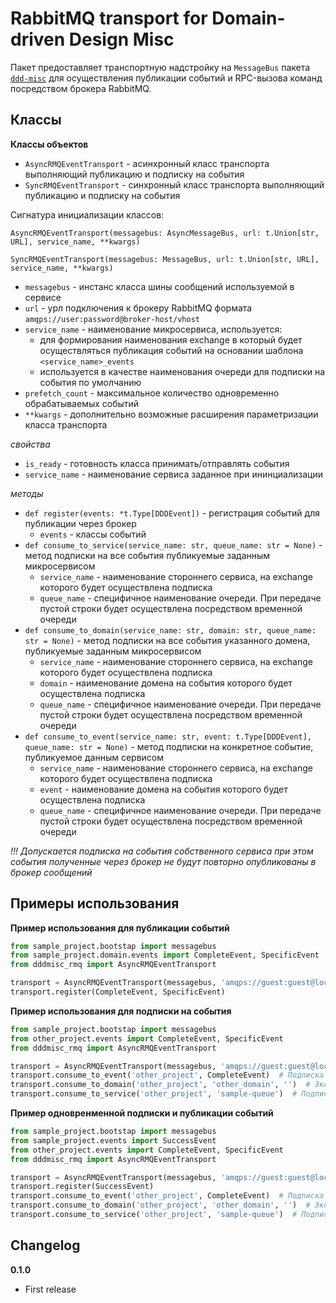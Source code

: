 # RabbitMQ transport for Domain-driven Design Misc

Пакет предоставляет транспортную надстройку на `MessageBus` пакета [`ddd-misc`](https://pypi.org/project/ddd-misc/)
для осуществления публикации событий и RPC-вызова команд посредством брокера RabbitMQ.

## Классы

**Классы объектов**
- `AsyncRMQEventTransport` - асинхронный класс транспорта выполняющий публикацию и подписку на события
- `SyncRMQEventTransport` - синхронный класс транспорта выполняющий публикацию и подписку на события


Сигнатура инициализации классов:

`AsyncRMQEventTransport(messagebus: AsyncMessageBus, url: t.Union[str, URL], service_name, **kwargs)`

`SyncRMQEventTransport(messagebus: MessageBus, url: t.Union[str, URL], service_name, **kwargs)`

- `messagebus` - инстанс класса шины сообщений используемой в сервисе
- `url` - урл подключения к брокеру RabbitMQ формата `amqps://user:password@broker-host/vhost`
- `service_name` - наименование микросервиса, используется: 
  - для формирования наименования exchange в который будет осуществляться публикация событий на основании шаблона `<service_name>_events`
  - используется в качестве наименования очереди для подписки на события по умолчанию
- `prefetch_count` - максимальное количество одновременно обрабатываемых событий
- `**kwargs` - дополнительно возможные расширения параметризации класса транспорта

_свойства_
- `is_ready` - готовность класса принимать/отправлять события
- `service_name` - наименование сервиса заданное при ининциализации

_методы_
- `def register(events: *t.Type[DDDEvent])` - регистрация событий для публикации через брокер
  - `events` - классы событий
- `def consume_to_service(service_name: str, queue_name: str = None)` - метод подписки на все события публикуемые заданным микросервисом
  - `service_name` - наименование стороннего сервиса, на exchange которого будет осуществлена подписка
  - `queue_name` - специфичное наименование очереди. При передаче пустой строки будет осуществлена посредством временной очереди
- `def consume_to_domain(service_name: str, domain: str, queue_name: str = None)` - метод подписки на все события указанного домена, публикуемые заданным микросервисом
  - `service_name` - наименование стороннего сервиса, на exchange которого будет осуществлена подписка
  - `domain` - наименование домена на события которого будет осуществлена подписка
  - `queue_name` - специфичное наименование очереди. При передаче пустой строки будет осуществлена посредством временной очереди
- `def consume_to_event(service_name: str, event: t.Type[DDDEvent], queue_name: str = None)` - метод подписки на конкретное событие, публикуемое данным сервисом
  - `service_name` - наименование стороннего сервиса, на exchange которого будет осуществлена подписка
  - `event` - наименование домена на события которого будет осуществлена подписка
  - `queue_name` - специфичное наименование очереди. При передаче пустой строки будет осуществлена посредством временной очереди

_!!! Допускается подписка на события собственного сервиса при этом события полученные через брокер 
не будут повторно опубликованы в брокер сообщений_


## Примеры использования

**Пример использования для публикации событий**
```python
from sample_project.bootstap import messagebus
from sample_project.domain.events import CompleteEvent, SpecificEvent
from dddmisc_rmq import AsyncRMQEventTransport

transport = AsyncRMQEventTransport(messagebus, 'amqps://guest:guest@localhost/vhost', 'sample_project')
transport.register(CompleteEvent, SpecificEvent)
```

**Пример использования для подписки на события**
```python
from sample_project.bootstap import messagebus
from other_project.events import CompleteEvent, SpecificEvent
from dddmisc_rmq import AsyncRMQEventTransport

transport = AsyncRMQEventTransport(messagebus, 'amqps://guest:guest@localhost/vhost', 'sample_project')
transport.consume_to_event('other_project', CompleteEvent)  # Подписка на событие CompleteEvent через постоянную очередь sample_project
transport.consume_to_domain('other_project', 'other_domain', '')  # Экслюзивная подписка на события домена через временную очередь
transport.consume_to_service('other_project', 'sample-queue')  # Подписка на все события домена через постоянную очередь sample-queue

```

**Пример одновренменной подписки и публикации событий**
```python
from sample_project.bootstap import messagebus
from sample_project.events import SuccessEvent
from other_project.events import CompleteEvent, SpecificEvent
from dddmisc_rmq import AsyncRMQEventTransport

transport = AsyncRMQEventTransport(messagebus, 'amqps://guest:guest@localhost/vhost', 'sample_project')
transport.register(SuccessEvent)
transport.consume_to_event('other_project', CompleteEvent)  # Подписка на событие CompleteEvent через постоянную очередь sample_project
transport.consume_to_domain('other_project', 'other_domain', '')  # Экслюзивная подписка на события домена через временную очередь
transport.consume_to_service('other_project', 'sample-queue')  # Подписка на все события домена через постоянную очередь sample-queue

```

## Changelog 

**0.1.0**

- First release




